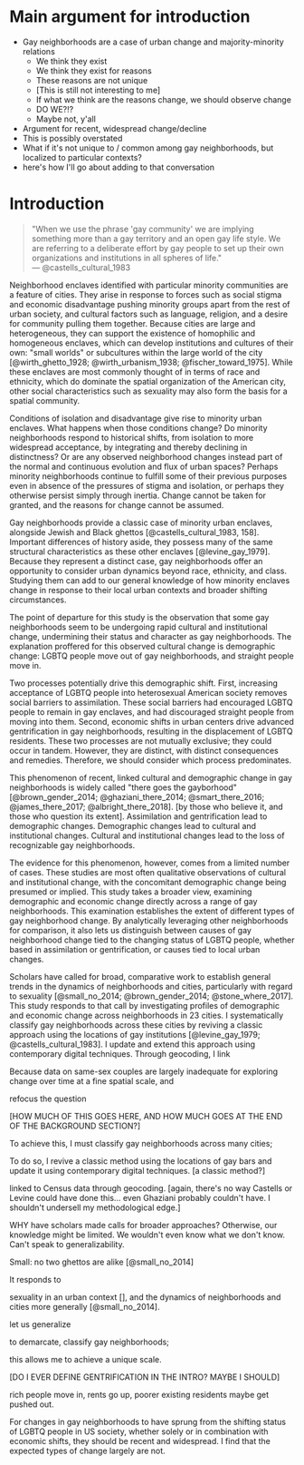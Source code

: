 ---
---

# Main argument for introduction

- Gay neighborhoods are a case of urban change and majority-minority relations
    - We think they exist
    - We think they exist for reasons
    - These reasons are not unique
    - [This is still not interesting to me]
    - If what we think are the reasons change, we should observe change
    - DO WE?!?
    - Maybe not, y'all
- Argument for recent, widespread change/decline
- This is possibly overstated
- What if it's not unique to / common among gay neighborhoods, but localized to particular contexts?
- here's how I'll go about adding to that conversation

# Introduction

> "When we use the phrase 'gay community' we are implying something more than a gay territory and an open gay life style. We are referring to a deliberate effort by gay people to set up their own organizations and institutions in all spheres of life."  
> — @castells_cultural_1983

Neighborhood enclaves identified with particular minority communities are a feature of cities. They arise in response to forces such as social stigma and economic disadvantage pushing minority groups apart from the rest of urban society, and cultural factors such as language, religion, and a desire for community pulling them together. Because cities are large and heterogeneous, they can support the existence of homophilic and homogeneous enclaves, which can develop institutions and cultures of their own: "small worlds" or subcultures within the large world of the city [@wirth_ghetto_1928; @wirth_urbanism_1938; @fischer_toward_1975]. While these enclaves are most commonly thought of in terms of race and ethnicity, which do dominate the spatial organization of the American city, other social characteristics such as sexuality may also form the basis for a spatial community.

Conditions of isolation and disadvantage give rise to minority urban enclaves. What happens when those conditions change? Do minority neighborhoods respond to historical shifts, from isolation to more widespread acceptance, by integrating and thereby declining in distinctness? Or are any observed neighborhood changes instead part of the normal and continuous evolution and flux of urban spaces? Perhaps minority neighborhoods continue to fulfill some of their previous purposes even in absence of the pressures of stigma and isolation, or perhaps they otherwise persist simply through inertia. Change cannot be taken for granted, and the reasons for change cannot be assumed.

Gay neighborhoods provide a classic case of minority urban enclaves, alongside Jewish and Black ghettos [@castells_cultural_1983, 158]. Important differences of history aside, they possess many of the same structural characteristics as these other enclaves [@levine_gay_1979]. Because they represent a distinct case, gay neighborhoods offer an opportunity to consider urban dynamics beyond race, ethnicity, and class. Studying them can add to our general knowledge of how minority enclaves change in response to their local urban contexts and broader shifting circumstances.

The point of departure for this study is the observation that some gay neighborhoods seem to be undergoing rapid cultural and institutional change, undermining their status and character as gay neighborhoods. The explanation proffered for this observed cultural change is demographic change: LGBTQ people move out of gay neighborhoods, and straight people move in.

Two processes potentially drive this demographic shift. First, increasing acceptance of LGBTQ people into heterosexual American society removes social barriers to assimilation. These social barriers had encouraged LGBTQ people to remain in gay enclaves, and had discouraged straight people from moving into them. Second, economic shifts in urban centers drive advanced gentrification in gay neighborhoods, resulting in the displacement of LGBTQ residents. These two processes are not mutually exclusive; they could occur in tandem. However, they are distinct, with distinct consequences and remedies. Therefore, we should consider which process predominates.

This phenomenon of recent, linked cultural and demographic change in gay neighborhoods is widely called "there goes the gayborhood" [@brown_gender_2014; @ghaziani_there_2014; @smart_there_2016; @james_there_2017; @albright_there_2018]. [by those who believe it, and those who question its extent]. Assimilation and gentrification lead to demographic changes. Demographic changes lead to cultural and institutional changes. Cultural and institutional changes lead to the loss of recognizable gay neighborhoods.

The evidence for this phenomenon, however, comes from a limited number of cases. These studies are most often qualitative observations of cultural and institutional change, with the concomitant demographic change being presumed or implied. This study takes a broader view, examining demographic and economic change directly across a range of gay neighborhoods. This examination establishes the extent of different types of gay neighborhood change. By analytically leveraging other neighborhoods for comparison, it also lets us distinguish between causes of gay neighborhood change tied to the changing status of LGBTQ people, whether based in assimilation or gentrification, or causes tied to local urban changes.

Scholars have called for broad, comparative work to establish general trends in the dynamics of neighborhoods and cities, particularly with regard to sexuality [@small_no_2014; @brown_gender_2014; @stone_where_2017]. This study responds to that call by investigating profiles of demographic and economic change across neighborhoods in 23 cities. I systematically classify gay neighborhoods across these cities by reviving a classic approach using the locations of gay institutions [@levine_gay_1979; @castells_cultural_1983]. I update and extend this approach using contemporary digital techniques. Through geocoding, I link

Because data on same-sex couples are largely inadequate for exploring change over time at a fine spatial scale, and

refocus the question

[HOW MUCH OF THIS GOES HERE, AND HOW MUCH GOES AT THE END OF THE BACKGROUND SECTION?]

To achieve this, I must classify gay neighborhoods across many cities;

To do so, I revive a classic method using the locations of gay bars and update it using contemporary digital techniques. [a classic method?]

linked to Census data through geocoding. [again, there's no way Castells or Levine could have done this... even Ghaziani probably couldn't have. I shouldn't undersell my methodological edge.]

WHY have scholars made calls for broader approaches? Otherwise, our knowledge might be limited. We wouldn't even know what we don't know. Can't speak to generalizability.

Small: no two ghettos are alike [@small_no_2014]

It responds to

sexuality in an urban context [], and the dynamics of neighborhoods and cities more generally [@small_no_2014].

let us generalize

to demarcate, classify gay neighborhoods;

this allows me to achieve a unique scale.

[DO I EVER DEFINE GENTRIFICATION IN THE INTRO? MAYBE I SHOULD]

rich people move in, rents go up, poorer existing residents maybe get pushed out.

For changes in gay neighborhoods to have sprung from the shifting status of LGBTQ people in US society, whether solely or in combination with economic shifts, they should be recent and widespread. I find that the expected types of change largely are not.
